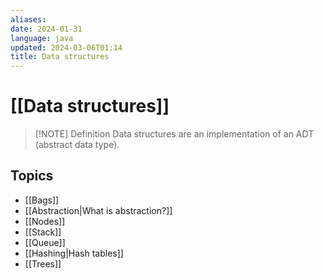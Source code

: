 ```yaml
---
aliases: 
date: 2024-01-31
language: java
updated: 2024-03-06T01:14
title: Data structures
---
```

# [[Data structures]]

> [!NOTE] Definition
> Data structures are an implementation of an ADT (abstract data type).

## Topics
- [[Bags]]
- [[Abstraction|What is abstraction?]]
- [[Nodes]]
- [[Stack]]
- [[Queue]]
- [[Hashing|Hash tables]]
- [[Trees]]